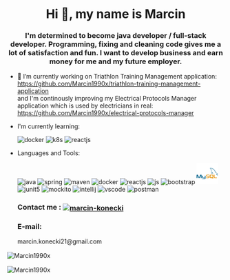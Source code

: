 
<h1 align="center">Hi 👋, my name is Marcin</h1>
<h3 align="center">I'm determined to become java developer / full-stack developer. 
  Programming, fixing and cleaning code gives me a lot of satisfaction and fun.
I want to develop business and earn money for me and my future employer. </h3>


- 🔭 I’m currently working on Triathlon Training Management application: <br>
  https://github.com/Marcin1990x/triathlon-training-management-application <br>
and I'm continously improving my Electrical Protocols Manager application which is used by electricians in real: <br>
  https://github.com/Marcin1990x/electrical-protocols-manager
  
- I'm currently learning:
  
    <img src="https://cdn4.iconfinder.com/data/icons/logos-and-brands/512/97_Docker_logo_logos-512.png" alt="docker" width="50" height="50"/>
    <img src="https://miro.medium.com/v2/resize:fit:640/format:webp/1*Pbb5rmrwh-eAFWXd8ws79A.png" alt="k8s" width="50" height="50"/>
    <img src="https://www.abrilliants.com/wp-content/uploads/2023/05/1631110818-logo-react-js.png" alt="reactjs" width="50" height="50"/>
  
- Languages and Tools:
  
    <p align="left">
        <img src="https://ultimateqa.com/wp-content/uploads/2020/12/Java-logo-icon-1.png" alt="java" width="80" height="50"/> 
        <img src="https://e4developer.com/wp-content/uploads/2018/01/spring-boot.png" alt="spring" width="90" height="50"/>
        <img src="https://upload.wikimedia.org/wikipedia/commons/thumb/5/52/Apache_Maven_logo.svg/1280px-Apache_Maven_logo.svg.png" alt="maven" width="" height="35"/>
        <img src="https://cdn4.iconfinder.com/data/icons/logos-and-brands/512/97_Docker_logo_logos-512.png" alt="docker" width="" height="50"/>
        <img src="https://faq.o2switch.fr/_media/tuto-rapide/o2switch-deployer-react.js.png" alt="reactjs" width="" height="50"/>
        <img src="https://jaki-jezyk-programowania.pl/img/technologies/javascript.png" alt="js" width="" height="50"/>
        <img src="https://getbootstrap.com/docs/5.3/assets/brand/bootstrap-logo-shadow.png" alt="bootstrap" width="" height="50"/>
        <img src="https://raw.githubusercontent.com/devicons/devicon/master/icons/mysql/mysql-original-wordmark.svg" alt="mysql" width="" height="50"/>
        <img src="https://junit.org/junit4/images/junit5-banner.png" alt="junit5" width="" height="50"/>
        <img src="https://javadoc.io/static/org.mockito/mockito-core/1.9.5/org/mockito/logo.jpg" alt="mockito" width="" height="50"/>
        <img src="https://upload.wikimedia.org/wikipedia/commons/thumb/9/9c/IntelliJ_IDEA_Icon.svg/1200px-IntelliJ_IDEA_Icon.svg.png" alt="intellij" width="" height="50"/>
        <img src="https://upload.wikimedia.org/wikipedia/commons/thumb/9/9a/Visual_Studio_Code_1.35_icon.svg/1200px-Visual_Studio_Code_1.35_icon.svg.png" alt="vscode" width="" height="50"/>
        <img src="https://welovedevs.com/wp-content/uploads/2022/08/postman-logo-1.png" alt="postman" width="" height="50"/>
    </p>


  <h3 align="left">Contact me : <a href="https://www.linkedin.com/in/marcin-konecki" target="blank"><img align="center" src="https://raw.githubusercontent.com/rahuldkjain/github-profile-readme-generator/master/src/images/icons/Social/linked-in-alt.svg" alt="marcin-konecki" height="30" width="40" /></a> </h3>
  <h3 align="left">E-mail: </h3>marcin.konecki21@gmail.com

<p><img align="center" src="https://github-readme-stats.vercel.app/api/top-langs?username=Marcin1990x&show_icons=true&locale=en&layout=compact" alt="Marcin1990x"/></p>

<p><img align="center" src="https://github-readme-streak-stats.herokuapp.com/?user=Marcin1990x&" alt="Marcin1990x"/></p>

